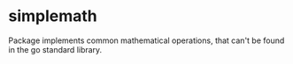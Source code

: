 # simplemath

Package implements common mathematical operations, that can't be found in the go standard library.
